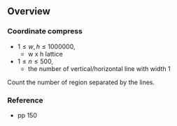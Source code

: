 ## Overview


### Coordinate compress
* $1 \le w, h \le 1000000$,
    * w x h lattice
* $1 \le n \le 500$,
    * the number of vertical/horizontal line with width 1

Count the number of region separated by the lines.

### Reference
* pp 150

